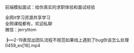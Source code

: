 前端模拟面试：给你真实的求职体验和面试经验

全网it学习资源共享学习<br>全网课程都有，欢迎私聊<br>微信：jerryttom<br>

┣━2-19表现出团队流程不规范如果线上遇到了bug你该怎么处理0459_ev[16].mp4